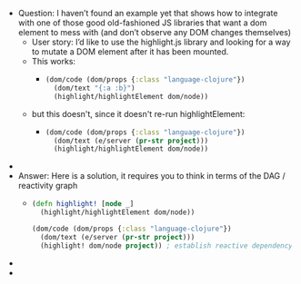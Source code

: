 - Question: I haven’t found an example yet that shows how to integrate with one of those good old-fashioned JS libraries that want a dom element to mess with (and don’t observe any DOM changes themselves)
	- User story: I’d like to use the highlight.js library and looking for a way to mutate a DOM element after it has been mounted.
	- This works:
		- ```clojure
		  (dom/code (dom/props {:class "language-clojure"})
		    (dom/text "{:a :b}")
		    (highlight/highlightElement dom/node))
		  ```
	- but this doesn't, since it doesn't re-run highlightElement:
		- ```clojure
		  (dom/code (dom/props {:class "language-clojure"})
		    (dom/text (e/server (pr-str project)))
		    (highlight/highlightElement dom/node))
		  ```
-
- Answer: Here is a solution, it requires you to think in terms of the DAG / reactivity graph
	- ```clojure
	  (defn highlight! [node _] 
	    (highlight/highlightElement dom/node))
	  
	  (dom/code (dom/props {:class "language-clojure"})
	    (dom/text (e/server (pr-str project)))
	    (highlight! dom/node project)) ; establish reactive dependency on project
	  ```
-
-
